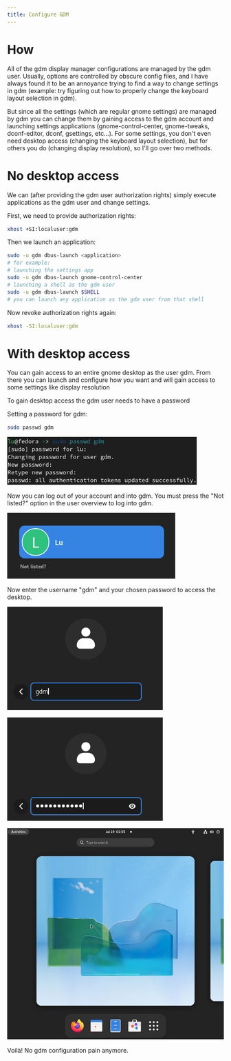 ```yaml
---
title: Configure GDM
---
```


# How

All of the gdm display manager configurations are managed by the gdm user. Usually, options are controlled by obscure config files, and I have always found it to be an annoyance trying to find a way to change settings in gdm (example: try figuring out how to properly change the keyboard layout selection in gdm).

But since all the settings (which are regular gnome settings) are managed by gdm you can change them by gaining access to the gdm account and launching settings applications (gnome-control-center, gnome-tweaks, dconf-editor, dconf, gsettings, etc...). For some settings, you don't even need desktop access (changing the keyboard layout selection), but for others you do (changing display resolution), so I'll go over two methods.

# No desktop access

We can (after providing the gdm user authorization rights) simply execute applications as the gdm user and change settings.

First, we need to provide authorization rights:

~~~bash
xhost +SI:localuser:gdm
~~~

Then we launch an application:

~~~bash
sudo -u gdm dbus-launch <application>
# for example:
# launching the settings app
sudo -u gdm dbus-launch gnome-control-center
# launching a shell as the gdm user
sudo -u gdm dbus-launch $SHELL
# you can launch any application as the gdm user from that shell
~~~

Now revoke authorization rights again:

~~~bash
xhost -SI:localuser:gdm
~~~

# With desktop access

You can gain access to an entire gnome desktop as the user gdm. From there you can launch and configure how you want and will gain access to some settings like display resolution

To gain desktop access the gdm user needs to have a password

Setting a password for gdm:

~~~bash
sudo passwd gdm
~~~

![password example](https://raw.githubusercontent.com/Surferlul/configuring-gdm/gh-pages/pictures/gdm_password.png)

Now you can log out of your account and into gdm. You must press the "Not listed?" option in the user overview to log into gdm.

![Not listed?](https://raw.githubusercontent.com/Surferlul/configuring-gdm/gh-pages/pictures/login_page.png)

Now enter the username "gdm" and your chosen password to access the desktop.

![Username](https://raw.githubusercontent.com/Surferlul/configuring-gdm/gh-pages/pictures/uname.png)

![Password](https://raw.githubusercontent.com/Surferlul/configuring-gdm/gh-pages/pictures/passwd.png)

![Desktop](https://raw.githubusercontent.com/Surferlul/configuring-gdm/gh-pages/pictures/desktop.png)

Voilà! No gdm configuration pain anymore.
